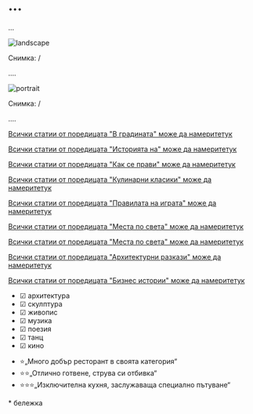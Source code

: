 # ...

...

![landscape]()

<p class='caption'>Снимка:  / <p>

....

![portrait]()

<p class='caption'>Снимка:  / <p>

....

<span class='markdown-link'>[Всички статии от поредицата "В градината" може да намерите<span class='markdown-here'>тук</span>](/blog-za-obshta-kultura#/articles/garden)</span>

<span class='markdown-link'>[Всички статии от поредицата "Историята на" може да намерите<span class='markdown-here'>тук</span>](/blog-za-obshta-kultura#/articles/stories)</span>

<span class='markdown-link'>[Всички статии от поредицата "Как се прави" може да намерите<span class='markdown-here'>тук</span>](/blog-za-obshta-kultura#/articles/how)</span>

<span class='markdown-link'>[Всички статии от поредицата "Кулинарни класики" може да намерите<span class='markdown-here'>тук</span>](/blog-za-obshta-kultura#/articles/food-stories)</span>

<span class='markdown-link'>[Всички статии от поредицата "Правилата на играта" може да намерите<span class='markdown-here'>тук</span>](/blog-za-obshta-kultura#/articles/sports)</span>

<span class='markdown-link'>[Всички статии от поредицата "Места по света" може да намерите<span class='markdown-here'>тук</span>](/blog-za-obshta-kultura#/articles/world)</span>

<span class='markdown-link'>[Всички статии от поредицата "Места по света" може да намерите<span class='markdown-here'>тук</span>](/blog-za-obshta-kultura#/articles/world)</span>

<span class='markdown-link'>[Всички статии от поредицата "Архитектурни разкази" може да намерите<span class='markdown-here'>тук</span>](/blog-za-obshta-kultura#/articles/architecture)</span>

<span class='markdown-link'>[Всички статии от поредицата "Бизнес истории" може да намерите<span class='markdown-here'>тук</span>](/blog-za-obshta-kultura#/articles/business-stories)</span>

<ul class='markdown-ul'>
    <li class='markdown-li'>☑ архитектура</li>
    <li class='markdown-li'>☑ скулптура</li>
    <li class='markdown-li'>☑ живопис</li>
    <li class='markdown-li'>☑ музика</li>
    <li class='markdown-li'>☑ поезия</li>
    <li class='markdown-li'>☑ танц</li>
    <li class='markdown-li'>☑ кино</li>
</ul>

<ul class='markdown-ul'>
    <li class='markdown-li'>⭐„Много добър ресторант в своята категория“</li>
    <li class='markdown-li'>⭐⭐„Отлично готвене, струва си отбивка“</li>
    <li class='markdown-li'>⭐⭐⭐„Изключителна кухня, заслужаваща специално пътуване“ </li>
</ul>

\* бележка